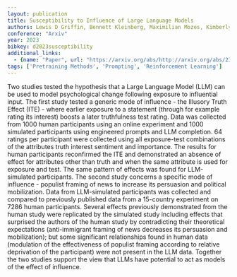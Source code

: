 ```yaml
---
layout: publication
title: Susceptibility to Influence of Large Language Models
authors: Lewis D Griffin, Bennett Kleinberg, Maximilian Mozes, Kimberly T Mai, Maria Vau, Matthew Caldwell, Augustine Marvor-parker
conference: "Arxiv"
year: 2023
bibkey: d2023susceptibility
additional_links:
  - {name: "Paper", url: "https://arxiv.org/abs/http://arxiv.org/abs/2303.06074v1"}
tags: ['Pretraining Methods', 'Prompting', 'Reinforcement Learning']
---
```

Two studies tested the hypothesis that a Large Language Model (LLM) can be used to model psychological change following exposure to influential input. The first study tested a generic mode of influence - the Illusory Truth Effect (ITE) - where earlier exposure to a statement (through for example rating its interest) boosts a later truthfulness test rating. Data was collected from 1000 human participants using an online experiment and 1000 simulated participants using engineered prompts and LLM completion. 64 ratings per participant were collected using all exposure-test combinations of the attributes truth interest sentiment and importance. The results for human participants reconfirmed the ITE and demonstrated an absence of effect for attributes other than truth and when the same attribute is used for exposure and test. The same pattern of effects was found for LLM-simulated participants. The second study concerns a specific mode of influence - populist framing of news to increase its persuasion and political mobilization. Data from LLM-simulated participants was collected and compared to previously published data from a 15-country experiment on 7286 human participants. Several effects previously demonstrated from the human study were replicated by the simulated study including effects that surprised the authors of the human study by contradicting their theoretical expectations (anti-immigrant framing of news decreases its persuasion and mobilization); but some significant relationships found in human data (modulation of the effectiveness of populist framing according to relative deprivation of the participant) were not present in the LLM data. Together the two studies support the view that LLMs have potential to act as models of the effect of influence.
